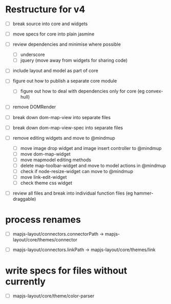# Restructure for v4

- [ ] break source into core and widgets
- [ ] move specs for core into plain jasmine
- [ ] review dependencies and minimise where possible
  - [ ] underscore
  - [ ] jquery (move away from widgets for sharing code)
- [ ] include layout and model as part of core
- [ ] figure out how to publish a separate core module
  - [ ] figure out how to deal with dependencies only for core (eg convex-hull)
- [ ] remove DOMRender
- [ ] break down dom-map-view into separate files
- [ ] break down dom-map-view-spec into separate files
- [ ] remove editing widgets and move to @mindmup
  - [ ] move image drop widget and image insert controller to @mindmup
  - [ ] move dom-map-widget
  - [ ] move mapmodel editing methods
  - [ ] delete map-toolbar-widget and move to model actions in @mindmup
  - [ ] check if node-resize-widget can move to @mindmup
  - [ ] move link-edit-widget
  - [ ] check theme css widget
- [ ] review all files and break into individual function files (eg hammer-draggable)


# process renames

- [ ] mapjs-layout/connectors.connectorPath -> mapjs-layout/core/themes/connector
- [ ] mapjs-layout/connectors.linkPath -> mapjs-layout/core/themes/link


# write specs for files without currently

- [ ] mapjs-layout/core/theme/color-parser
